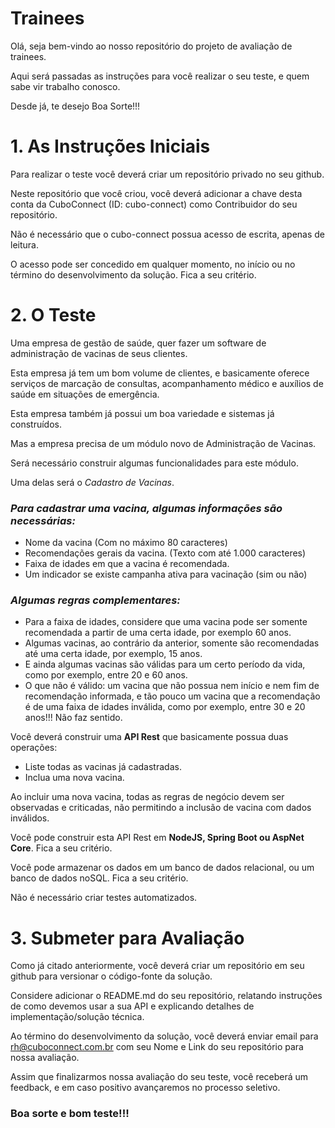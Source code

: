 # Trainees

Olá, seja bem-vindo ao nosso repositório do projeto de avaliação de trainees.

Aqui será passadas as instruções para você realizar o seu teste, e quem sabe vir trabalho conosco.

Desde já, te desejo Boa Sorte!!!

# 1. As Instruções Iniciais

Para realizar o teste você deverá criar um repositório privado no seu github.

Neste repositório que você criou, você deverá adicionar a chave desta conta da CuboConnect (ID: cubo-connect) como Contribuidor do seu repositório.

Não é necessário que o cubo-connect possua acesso de escrita, apenas de leitura.

O acesso pode ser concedido em qualquer momento, no início ou no término do desenvolvimento da solução. Fica a seu critério.

# 2. O Teste

Uma empresa de gestão de saúde, quer fazer um software de administração de vacinas de seus clientes.

Esta empresa já tem um bom volume de clientes, e basicamente oferece serviços de marcação de consultas, acompanhamento médico e auxílios de saúde em situações de emergência.

Esta empresa também já possui um boa variedade e sistemas já construídos.

Mas a empresa precisa de um módulo novo de Administração de Vacinas.

Será necessário construir algumas funcionalidades para este módulo.

Uma delas será o _Cadastro de Vacinas_.

### _Para cadastrar uma vacina, algumas informações são necessárias:_
- Nome da vacina (Com no máximo 80 caracteres)
- Recomendações gerais da vacina. (Texto com até 1.000 caracteres)
- Faixa de idades em que a vacina é recomendada.
- Um indicador se existe campanha ativa para vacinação (sim ou não)

### _Algumas regras complementares:_
- Para a faixa de idades, considere que uma vacina pode ser somente recomendada a partir de uma certa idade, por exemplo 60 anos.
- Algumas vacinas, ao contrário da anterior, somente são recomendadas até uma certa idade, por exemplo, 15 anos.
- E ainda algumas vacinas são válidas para um certo período da vida, como por exemplo, entre 20 e 60 anos.
- O que não é válido: um vacina que não possua nem início e nem fim de recomendação informada, e tão pouco um vacina que a recomendação é de uma faixa de idades inválida, como por exemplo, entre 30 e 20 anos!!! Não faz sentido.

Você deverá construir uma __API Rest__ que basicamente possua duas operações:
- Liste todas as vacinas já cadastradas.
- Inclua uma nova vacina.

Ao incluir uma nova vacina, todas as regras de negócio devem ser observadas e criticadas, não permitindo a inclusão de vacina com dados inválidos.

Você pode construir esta API Rest em __NodeJS, Spring Boot ou AspNet Core__. Fica a seu critério.

Você pode armazenar os dados em um banco de dados relacional, ou um banco de dados noSQL. Fica a seu critério.

Não é necessário criar testes automatizados.

# 3. Submeter para Avaliação

Como já citado anteriormente, você deverá criar um repositório em seu github para versionar o código-fonte da solução.

Considere adicionar o README.md do seu repositório, relatando instruções de como devemos usar a sua API e explicando detalhes de implementação/solução técnica.

Ao término do desenvolvimento da solução, você deverá enviar email para rh@cuboconnect.com.br com seu Nome e Link do seu repositório para nossa avaliação.

Assim que finalizarmos nossa avaliação do seu teste, você receberá um feedback, e em caso positivo avançaremos no processo seletivo.

### Boa sorte e bom teste!!!

